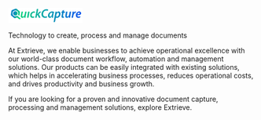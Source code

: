 <img class="img-fluid" src="https://github.com/ExtrieveTechnologies/QuickCapture/blob/main/QuickCapture.png?raw=true" width="30%" alt="img-verification">

Technology to create, process and manage documents

At Extrieve, we enable businesses to achieve operational excellence with our world-class document workflow, automation and management solutions. Our products can be easily integrated with existing solutions, which helps in accelerating business processes, reduces operational costs, and drives productivity and business growth.

If you are looking for a proven and innovative document capture, processing and management solutions, explore Extrieve.
